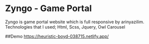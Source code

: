 # Zyngo - Game Portal
Zyngo is game portal website which is full responsive by arinyazilim. 
Technologies that I used;
Html, Scss, Jquery, Owl Carousel

##Demo
https://heuristic-boyd-038715.netlify.app/

